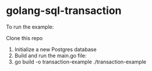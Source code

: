 # golang-sql-transaction

To run the example:

Clone this repo
1) Initialize a new Postgres database
2) Build and run the main.go file:
3) go build -o transaction-example
./transaction-example
